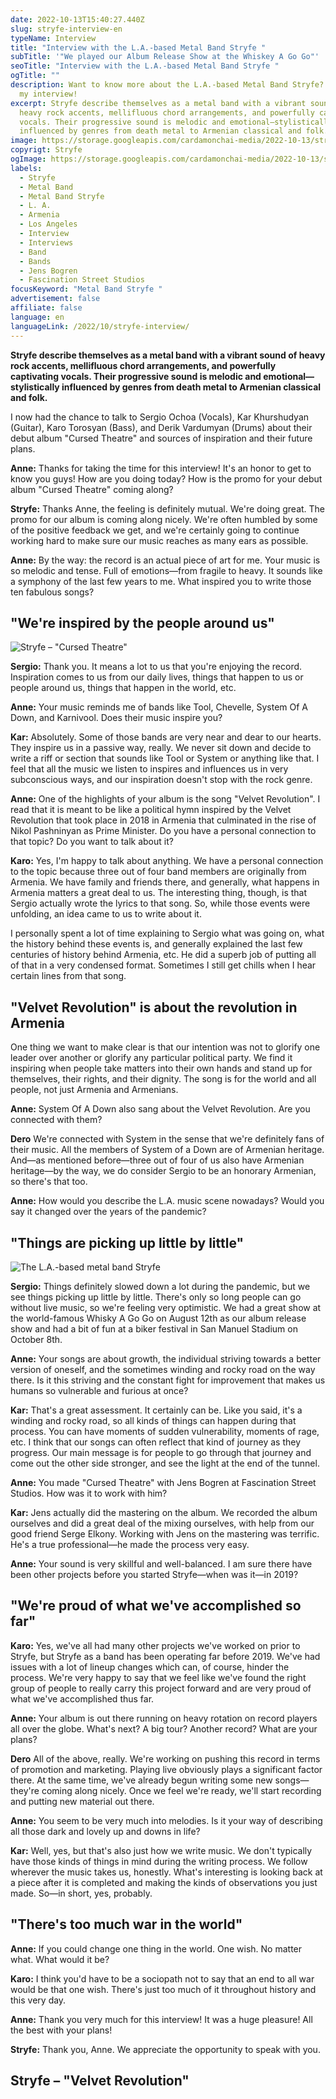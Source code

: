 ```yaml
---
date: 2022-10-13T15:40:27.440Z
slug: stryfe-interview-en
typeName: Interview
title: "Interview with the L.A.-based Metal Band Stryfe "
subTitle: '"We played our Album Release Show at the Whiskey A Go Go"'
seoTitle: "Interview with the L.A.-based Metal Band Stryfe "
ogTitle: ""
description: Want to know more about the L.A.-based Metal Band Stryfe? Check out
  my interview!
excerpt: Stryfe describe themselves as a metal band with a vibrant sound of
  heavy rock accents, mellifluous chord arrangements, and powerfully captivating
  vocals. Their progressive sound is melodic and emotional—stylistically
  influenced by genres from death metal to Armenian classical and folk.
image: https://storage.googleapis.com/cardamonchai-media/2022-10-13/stryfe-interview-jpeg-imagine-080808_302c2a_1024_768/640.webp
copyrigt: Stryfe
ogImage: https://storage.googleapis.com/cardamonchai-media/2022-10-13/stryfe-interview-fb-jpeg-imagine-080808_34302e_1200_628/640.webp
labels:
  - Stryfe
  - Metal Band
  - Metal Band Stryfe
  - L. A.
  - Armenia
  - Los Angeles
  - Interview
  - Interviews
  - Band
  - Bands
  - Jens Bogren
  - Fascination Street Studios
focusKeyword: "Metal Band Stryfe "
advertisement: false
affiliate: false
language: en
languageLink: /2022/10/stryfe-interview/
---
```

**Stryfe describe themselves as a metal band with a vibrant sound of heavy rock accents, mellifluous chord arrangements, and powerfully captivating vocals. Their progressive sound is melodic and emotional—stylistically influenced by genres from death metal to Armenian classical and folk.**

I now had the chance to talk to Sergio Ochoa (Vocals), Kar Khurshudyan (Guitar), Karo Torosyan (Bass), and Derik Vardumyan (Drums) about their debut album "Cursed Theatre" and sources of inspiration and their future plans.

**Anne:** Thanks for taking the time for this interview! It's an honor to get to know you guys! How are you doing today? How is the promo for your debut album "Cursed Theatre" coming along?

**Stryfe:**  Thanks Anne, the feeling is definitely mutual. We're doing great. The promo for our album is coming along nicely. We're often humbled by some of the positive feedback we get, and we're certainly going to continue working hard to make sure our music reaches as many ears as possible.

**Anne:** By the way: the record is an actual piece of art for me. Your music is so melodic and tense. Full of emotions—from fragile to heavy. It sounds like a symphony of the last few years to me. What inspired you to write those ten fabulous songs?

## "We're inspired by the people around us"

![Stryfe – "Cursed Theatre"](https://storage.googleapis.com/cardamonchai-media/2022-10-13/stryfe-band-cursed-theatre-album-cover-art-jpeg-imagine-080808_270f15_1418_1418/640.webp "Stryfe – \"Cursed Theatre\"")

**Sergio:**  Thank you. It means a lot to us that you're enjoying the record. Inspiration comes to us from our daily lives, things that happen to us or people around us, things that happen in the world, etc. 

**Anne:** Your music reminds me of bands like Tool, Chevelle, System Of A Down, and Karnivool. Does their music inspire you?

**Kar:**  Absolutely.  Some of those bands are very near and dear to our hearts. They inspire us in a passive way, really. We never sit down and decide to write a riff or section that sounds like Tool or System or anything like that. I feel that all the music we listen to inspires and influences us in very subconscious ways, and our inspiration doesn't stop with the rock genre. 

**Anne:** One of the highlights of your album is the song "Velvet Revolution". I read that it is meant to be like a political hymn inspired by the Velvet Revolution that took place in 2018 in Armenia that culminated in the rise of Nikol Pashninyan as Prime Minister. Do you have a personal connection to that topic? Do you want to talk about it?

**Karo:** Yes, I'm happy to talk about anything. We have a personal connection to the topic because three out of four band members are originally from Armenia. We have family and friends there, and generally, what happens in Armenia matters a great deal to us. The interesting thing, though, is that Sergio actually wrote the lyrics to that song. So, while those events were unfolding, an idea came to us to write about it.  

I personally spent a lot of time explaining to Sergio what was going on, what the history behind these events is, and generally explained the last few centuries of history behind Armenia, etc. He did a superb job of putting all of that in a very condensed format. Sometimes I still get chills when I hear certain lines from that song.

## "Velvet Revolution" is about the revolution in Armenia

One thing we want to make clear is that our intention was not to glorify one leader over another or glorify any particular political party. We find it inspiring when people take matters into their own hands and stand up for themselves, their rights, and their dignity. The song is for the world and all people, not just Armenia and Armenians.

**Anne:** System Of A Down also sang about the Velvet Revolution. Are you connected with them?

**Dero** We're connected with System in the sense that we're definitely fans of their music. All the members of System of a Down are of Armenian heritage. And—as mentioned before—three out of four of us also have Armenian heritage—by the way, we do consider Sergio to be an honorary Armenian, so there's that too.

**Anne:** How would you describe the L.A. music scene nowadays? Would you say it changed over the years of the pandemic?

## "Things are picking up little by little"

![The L.A.-based metal band Stryfe](https://storage.googleapis.com/cardamonchai-media/2022-10-13/stryfe-interview-1-jpeg-imagine-481818_68342a_1024_768/640.webp "The L.A.-based metal band Stryfe")

**Sergio:**  Things definitely slowed down a lot during the pandemic, but we see things picking up little by little. There's only so long people can go without live music, so we're feeling very optimistic. We had a great show at the world-famous Whisky A Go Go on August 12th as our album release show and had a bit of fun at a biker festival in San Manuel Stadium on October 8th.

**Anne:** Your songs are about growth, the individual striving towards a better version of oneself, and the sometimes winding and rocky road on the way there. Is it this striving and the constant fight for improvement that makes us humans so vulnerable and furious at once?

**Kar:** That's a great assessment. It certainly can be. Like you said, it's a winding and rocky road, so all kinds of things can happen during that process. You can have moments of sudden vulnerability, moments of rage, etc. I think that our songs can often reflect that kind of journey as they progress. Our main message is for people to go through that journey and come out the other side stronger, and see the light at the end of the tunnel.

**Anne:** You made "Cursed Theatre" with Jens Bogren at Fascination Street Studios. How was it to work with him?

**Kar:**  Jens actually did the mastering on the album. We recorded the album ourselves and did a great deal of the mixing ourselves, with help from our good friend Serge Elkony.  Working with Jens on the mastering was terrific. He's a true professional—he made the process very easy.

**Anne:** Your sound is very skillful and well-balanced. I am sure there have been other projects before you started Stryfe—when was it—in 2019?

## "We're proud of what we've accomplished so far"

**Karo:** Yes, we've all had many other projects we've worked on prior to Stryfe, but Stryfe as a band has been operating far before 2019. We've had issues with a lot of lineup changes which can, of course, hinder the process. We're very happy to say that we feel like we've found the right group of people to really carry this project forward and are very proud of what we've accomplished thus far.

**Anne:** Your album is out there running on heavy rotation on record players all over the globe. What's next? A big tour? Another record? What are your plans?

**Dero**  All of the above, really. We're working on pushing this record in terms of promotion and marketing. Playing live obviously plays a significant factor there. At the same time, we've already begun writing some new songs—they're coming along nicely. Once we feel we're ready, we'll start recording and putting new material out there. 

**Anne:** You seem to be very much into melodies. Is it your way of describing all those dark and lovely up and downs in life?

**Kar:**  Well, yes, but that's also just how we write music. We don't typically have those kinds of things in mind during the writing process. We follow wherever the music takes us, honestly. What's interesting is looking back at a piece after it is completed and making the kinds of observations you just made. So—in short, yes, probably.

## "There's too much war in the world"

**Anne:** If you could change one thing in the world. One wish. No matter what. What would it be?

**Karo:** I think you'd have to be a sociopath not to say that an end to all war would be that one wish. There's just too much of it throughout history and this very day.  

**Anne:** Thank you very much for this interview! It was a huge pleasure! All the best with your plans!

**Stryfe:**  Thank you, Anne. We appreciate the opportunity to speak with you.

## Stryfe – "Velvet Revolution"

<YouTube id="DlUeRugBeEk" />